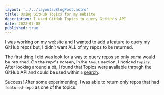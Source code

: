 ```yaml
---
layout: '../../layouts/BlogPost.astro'
title: Using GitHub Topics for my Website
description: I used GitHub Topics to query GitHub's API
date: 2022-07-08
published: true
---
```


I was working on my website and I wanted to add a feature to query my GitHub repos but, I didn't want ALL of my repos to be returned.

The first thing I did was look for a way to query repos so only _some_ would be returned. On the repo's screen, in the `About` section, I noticed `Topics`. After looking around a bit, I found that Topics were available through the GitHub API and could be used within a <a target="_blank" class="brand-link" href="https://docs.github.com/en/search-github/searching-on-github/searching-topics#search-repositories-by-topic" >search</a>.

Success! After some experimenting, I was able to return only repos that had `featured-repo` as one of the topics.
